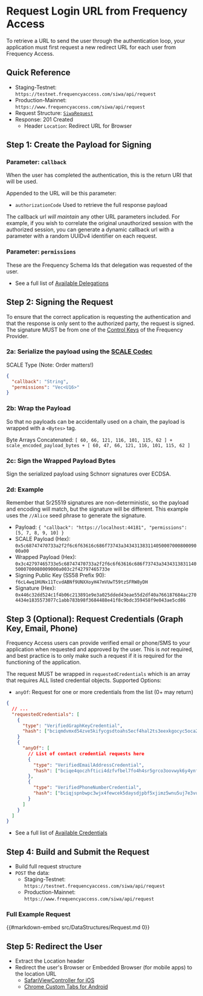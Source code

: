# Request Login URL from Frequency Access

To retrieve a URL to send the user through the authentication loop, your application must first request a new redirect URL for each user from Frequency Access.

## Quick Reference

- Staging-Testnet: `https://testnet.frequencyaccess.com/siwa/api/request`
- Production-Mainnet: `https://www.frequencyaccess.com/siwa/api/request`
- Request Structure: [`SiwaRequest`](../DataStructures/All.md#request)
- Response: 201 Created
  - Header `Location`: Redirect URL for Browser

## Step 1: Create the Payload for Signing

### Parameter: `callback`

When the user has completed the authentication, this is the return URI that will be used.

Appended to the URL will be this parameter:

- `authorizationCode` Used to retrieve the full response payload

The callback url _will maintain_ any other URL parameters included.
For example, if you wish to correlate the original unauthorized session with the authorized session, you can generate a dynamic callback url with a parameter with a random UUIDv4 identifier on each request.

### Parameter: `permissions`

These are the Frequency Schema Ids that delegation was requested of the user.

- See a full list of [Available Delegations](../Delegations.md)

## Step 2: Signing the Request

To ensure that the correct application is requesting the authentication and that the response is only sent to the authorized party, the request is signed.
The signature MUST be from one of the [Control Keys](https://docs.frequency.xyz/Identity/ControlKeys.html) of the Frequency Provider.

### 2a: Serialize the payload using the [SCALE Codec](https://docs.substrate.io/reference/scale-codec/)

SCALE Type (Note: Order matters!)

```json
{
  "callback": "String",
  "permissions": "Vec<U16>"
}
```

### 2b: Wrap the Payload

So that no payloads can be accidentally used on a chain, the payload is wrapped with a `<Bytes>` tag.

Byte Arrays Concatenated: `[ 60, 66, 121, 116, 101, 115, 62 ] + scale_encoded_payload_bytes + [ 60, 47, 66, 121, 116, 101, 115, 62 ]`

### 2c: Sign the Wrapped Payload Bytes

Sign the serialized payload using Schnorr signatures over ECDSA.

### 2d: Example

Remember that Sr25519 signatures are non-deterministic, so the payload and encoding will match, but the signature will be different.
This example uses the `//Alice` seed phrase to generate the signature.

- Payload: `{ "callback": "https://localhost:44181", "permissions": [5, 7, 8, 9, 10] }`
- SCALE Payload (Hex): `0x5c68747470733a2f2f6c6f63616c686f73743a34343138311405000700080009000a00`
- Wrapped Payload (Hex): `0x3c42797465733e5c68747470733a2f2f6c6f63616c686f73743a34343138311405000700080009000a003c2f42797465733e`
- Signing Public Key (SS58 Prefix 90): `f6cL4wq1HUNx11TcvdABNf9UNXXoyH47mVUwT59tzSFRW8yDH`
- Signature (Hex): `0x446c32dd524c1f4b06c213891e9e3a025dded43eae55d2df40a766187684ac2704434e1835573077c1abb783b98f3684488e41f8c9bdc359458f9e043ae5cd86`

## Step 3 (Optional): Request Credentials (Graph Key, Email, Phone)

Frequency Access users can provide verified email or phone/SMS to your application when requested and approved by the user.
This is _not_ required, and best practice is to only make such a request if it is required for the functioning of the application.

The request MUST be wrapped in `requestedCredentials` which is an array that requires ALL listed credential objects.
Supported Options:

- `anyOf`: Request for one or more credentials from the list (0+ may return)

```json
{
  // ...
  "requestedCredentials": [
    {
      "type": "VerifiedGraphKeyCredential",
      "hash": ["bciqmdvmxd54zve5kifycgsdtoahs5ecf4hal2ts3eexkgocyc5oca2y"]
    }
    {
      "anyOf": [
        // List of contact credential requests here
        {
          "type": "VerifiedEmailAddressCredential",
          "hash": ["bciqe4qoczhftici4dzfvfbel7fo4h4sr5grco3oovwyk6y4ynf44tsi"]
        },
        {
          "type": "VerifiedPhoneNumberCredential",
          "hash": ["bciqjspnbwpc3wjx4fewcek5daysdjpbf5xjimz5wnu5uj7e3vu2uwnq"]
        }
      ]
    }
  ]
}
```

- See a full list of [Available Credentials](../Credentials.md)

## Step 4: Build and Submit the Request

- Build full request structure
- `POST` the data:
  - Staging-Testnet: `https://testnet.frequencyaccess.com/siwa/api/request`
  - Production-Mainnet: `https://www.frequencyaccess.com/siwa/api/request`

### Full Example Request

{{#markdown-embed src/DataStructures/Request.md 0}}

## Step 5: Redirect the User

- Extract the Location header
- Redirect the user's Browser or Embedded Browser (for mobile apps) to the location URL
  - [SafariViewController for iOS](https://developer.apple.com/documentation/safariservices/sfsafariviewcontroller)
  - [Chrome Custom Tabs for Android](https://developer.chrome.com/docs/android/custom-tabs/)

